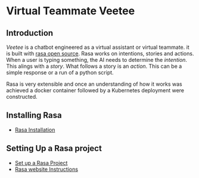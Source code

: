 # Virtual Teammate Veetee

## Introduction

*Veetee* is a chatbot engineered as a virtual assistant or virtual teammate. it is built with [rasa open source](https://rasa.com/open-source/). Rasa works on intentions, stories and actions.  When a user is typing something, the AI needs to determine the *intention*.  This alings with a *story*. What follows a story is an *action*.  This can be a simple response or a run of a python script.  

Rasa is very extensible and once an understanding of how it works was achieved a docker container followed by a Kubernetes deployment were constructed.  

## Installing Rasa 

 - [Rasa Installation](./docs/installingRasa.md)

## Setting Up a Rasa project

 - [Set up a Rasa Project](./docs/SettingUpRasaProject.md)
 - [Rasa website Instructions](https://rasa.com/docs/rasa/installation/)
